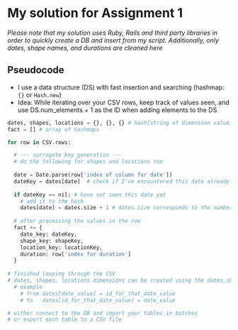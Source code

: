 # My solution for Assignment 1

*Please note that my solution uses Ruby, Rails and third party libraries in order to quickly create a DB and insert from my script.*
*Additionally, only dates, shape names, and durations are cleaned here*

## Pseudocode

- I use a data structure (DS) with fast insertion and searching (hashmap: `{}` or `Hash.new`)
- Idea: While iterating over your CSV rows, keep track of values seen, and use DS.num_elements + 1 as the ID when adding elements to the DS


```python
dates, shapes, locations = {}, {}, {} # hash[string of dimension value] = id_for_dimension_table
fact = [] # array of hashmaps

for row in CSV.rows:

  # --- surrogate key generation ---
  # do the following for shapes and locations too
  
  date = Date.parse(row['index of column for date'])
  dateKey = dates[date]  # check if I've encountered this date already
  
  if dateKey == nil: # have not seen this date yet
    # add it to the hash
    dates[date] = dates.size + 1 # dates.size corresponds to the number of dates seen, +1 needed so first id starts at 1
    
  # after processing the values in the row
  fact += {
    date_key: dateKey,
    shape_key: shapeKey,
    location_key: locationKey,
    duration: row['index for duration']
  }
  
# finished looping through the CSV
# dates, shapes, locations dimensions can be created using the dates,shapes,locations hashes by swapping the keys for the values
  # example
    # from dates[date_value] = id_for_that_date_value
    # to   dates[id_for_that_date_value] = date_value

# either connect to the DB and import your tables in batches
# or export each table to a CSV file
```
